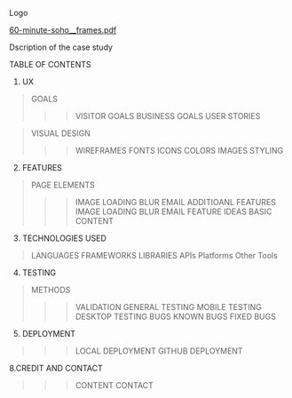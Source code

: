 Logo

[60-minute-soho__frames.pdf](https://github.com/user-attachments/files/15832887/60-minute-soho__frames.pdf)


Dscription of the case study

TABLE OF CONTENTS

1. UX

>GOALS
>>>VISITOR GOALS
>>>BUSINESS GOALS
>>>USER STORIES

>VISUAL DESIGN
>>>WIREFRAMES
>>>FONTS
>>>ICONS
>>>COLORS
>>>IMAGES
>>>STYLING

2. FEATURES
>PAGE ELEMENTS
>>>IMAGE LOADING BLUR
>>>EMAIL
>ADDITIOANL FEATURES
>>>IMAGE LOADING BLUR
>>>EMAIL
>FEATURE IDEAS
>>>BASIC
>>>CONTENT

3. TECHNOLOGIES USED
>LANGUAGES
FRAMEWORKS
LIBRARIES
APIs
Platforms
Other Tools

4. TESTING
>METHODS
>>>VALIDATION
GENERAL TESTING
MOBILE TESTING
DESKTOP TESTING
>BUGS
>>>KNOWN BUGS
>>>FIXED BUGS

5. DEPLOYMENT
>>>LOCAL DEPLOYMENT
>>>GITHUB DEPLOYMENT

8.CREDIT AND CONTACT
>>>CONTENT
>>>CONTACT


